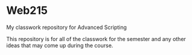 Web215
======

My classwork repository for Advanced Scripting

This repository is for all of the classwork for the semester and any other ideas that may come up during the course.
